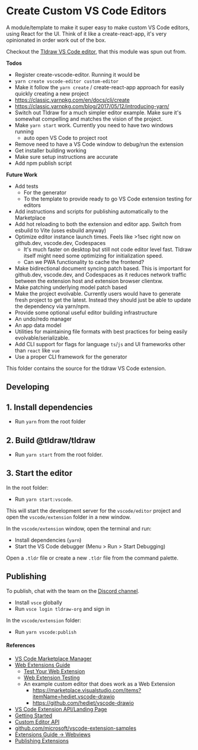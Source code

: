 # Create Custom VS Code Editors
A module/template to make it super easy to make custom VS Code editors, using React for the UI. Think of it like a create-react-app, it's very opinionated in order work out of the box.

Checkout the [Tldraw VS Code editor](https://marketplace.visualstudio.com/items?itemName=tldraw-org.tldraw-vscode), that this module was spun out from.

**Todos**
 - Register create-vscode-editor. Running it would be
  - `yarn create vscode-editor custom-editor`
 - Make it follow the `yarn create` / create-react-app approach for easily quickly creating a new project
  - https://classic.yarnpkg.com/en/docs/cli/create
  - https://classic.yarnpkg.com/blog/2017/05/12/introducing-yarn/
 - Switch out Tldraw for a much simpler editor example. Make sure it's somewhat compelling and matches the vision of the project.
 - Make `yarn start` work. Currently you need to have two windows running
   - auto open VS Code to project root
 - Remove need to have a VS Code window to debug/run the extension
 - Get installer building working 
 - Make sure setup instructions are accurate
 - Add npm publish script

**Future Work**
 - Add tests
   - For the generator
   - To the template to provide ready to go VS Code extension testing for editors
 - Add instructions and scripts for publishing automatically to the Marketplace
 - Add hot reloading to both the extension and editor app. Switch from esbuild to Vite (uses esbuild anyway)
 - Optimize editor instance launch times. Feels like >1sec right now on github.dev, vscode.dev, Codespaces
   - It's much faster on desktop but still not code editor level fast. Tldraw itself might need some optimizing for initialization speed.
   - Can we PWA functionality to cache the frontend?
 - Make bidirectional document syncing patch based. This is important for github.dev, vscode.dev, and Codespaces as it reduces network traffic between the extension host and extension browser clientxw.
 - Make patching underlying model patch based
 - Make the project evolvable. Currently users would have to generate fresh project to get the latest. Instead they should just be able to update the dependency via yarn/npm.
 - Provide some optional useful editor building infrastructure 
  - An undo/redo manager
  - An app data model
  - Utilities for maintaining file formats with best practices for being easily evolvable/serializable.
 - Add CLI support for flags for language `ts`/`js` and UI frameworks other than `react` like `vue`
 - Use a proper CLI framework for the generator

This folder contains the source for the tldraw VS Code extension.

## Developing

## 1. Install dependencies

- Run `yarn` from the root folder

## 2. Build @tldraw/tldraw

- Run `yarn start` from the root folder.

## 3. Start the editor

In the root folder:

- Run `yarn start:vscode`.

This will start the development server for the `vscode/editor` project and open the `vscode/extension` folder in a new window.

In the `vscode/extension` window, open the terminal and run:

- Install dependencies (`yarn`)
- Start the VS Code debugger (Menu > Run > Start Debugging)

Open a `.tldr` file or create a new `.tldr` file from the command palette.

## Publishing

To publish, chat with the team on the [Discord channel](https://discord.gg/s4FXZ6fppJ).

- Install `vsce` globally
- Run `vsce login tldraw-org` and sign in

In the `vscode/extension` folder:

- Run `yarn vscode:publish`

#### References

- [VS Code Marketplace Manager](https://marketplace.visualstudio.com/manage/)
- [Web Extensions Guide](https://code.visualstudio.com/api/extension-guides/web-extensions)
  - [Test Your Web Extension](https://code.visualstudio.com/api/extension-guides/web-extensions#test-your-web-extension)
  - [Web Extension Testing](https://code.visualstudio.com/api/extension-guides/web-extensions#web-extension-tests)
  - An example custom editor that does work as a Web Extension
    - https://marketplace.visualstudio.com/items?itemName=hediet.vscode-drawio
    - https://github.com/hediet/vscode-drawio
- [VS Code Extension API/Landing Page](https://code.visualstudio.com/api)
- [Getting Started](https://code.visualstudio.com/api/get-started/your-first-extension)
- [Custom Editor API](https://code.visualstudio.com/api/extension-guides/custom-editors)
- [github.com/microsoft/vscode-extension-samples](https://github.com/microsoft/vscode-extension-samples)
- [Extensions Guide -> Webviews](https://code.visualstudio.com/api/extension-guides/webview)
- [Publishing Extensions](https://code.visualstudio.com/api/working-with-extensions/publishing-extension)

